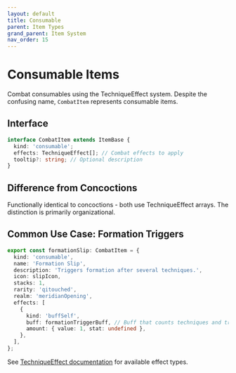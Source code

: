 ```yaml
---
layout: default
title: Consumable
parent: Item Types
grand_parent: Item System
nav_order: 15
---
```


# Consumable Items

Combat consumables using the TechniqueEffect system. Despite the confusing name, `CombatItem` represents consumable items.

## Interface

```typescript
interface CombatItem extends ItemBase {
  kind: 'consumable';
  effects: TechniqueEffect[]; // Combat effects to apply
  tooltip?: string; // Optional description
}
```

## Difference from Concoctions

Functionally identical to concoctions - both use TechniqueEffect arrays. The distinction is primarily organizational.

## Common Use Case: Formation Triggers

```typescript
export const formationSlip: CombatItem = {
  kind: 'consumable',
  name: 'Formation Slip',
  description: 'Triggers formation after several techniques.',
  icon: slipIcon,
  stacks: 1,
  rarity: 'qitouched',
  realm: 'meridianOpening',
  effects: [
    {
      kind: 'buffSelf',
      buff: formationTriggerBuff, // Buff that counts techniques and triggers
      amount: { value: 1, stat: undefined },
    },
  ],
};
```

See [TechniqueEffect documentation](../combat/techniques) for available effect types.

